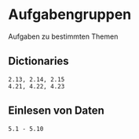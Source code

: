 # Aufgabengruppen
Aufgaben zu bestimmten Themen

## Dictionaries
```
2.13, 2.14, 2.15
4.21, 4.22, 4.23
```

## Einlesen von Daten
```
5.1 - 5.10
```




